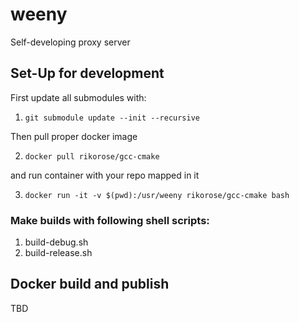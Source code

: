 # weeny
Self-developing proxy server

## Set-Up for development
First update all submodules with:

1. `git submodule update --init --recursive`

Then pull proper docker image

2. `docker pull rikorose/gcc-cmake`

and run container with your repo mapped in it

3. `docker run -it -v $(pwd):/usr/weeny rikorose/gcc-cmake bash`

### Make builds with following shell scripts:
1. build-debug.sh
2. build-release.sh

## Docker build and publish
TBD
